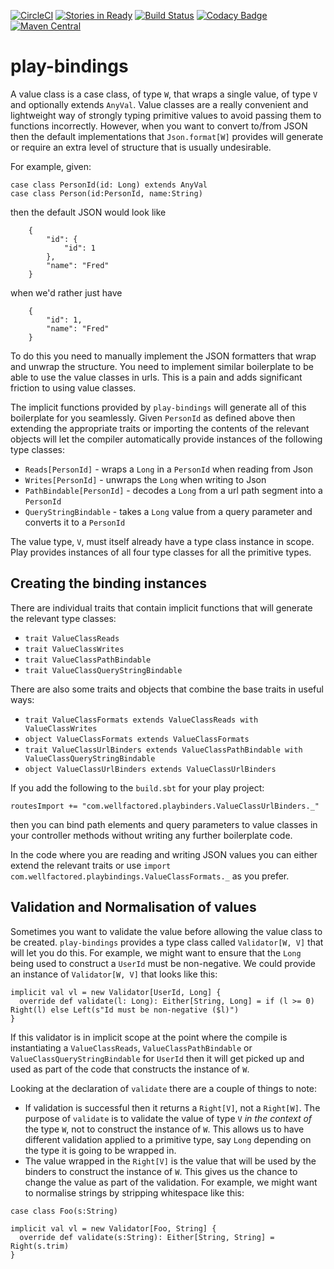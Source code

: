 [![CircleCI](https://circleci.com/gh/WellFactored/play-bindings.svg?style=svg)](https://circleci.com/gh/WellFactored/play-bindings)
[![Stories in Ready](https://badge.waffle.io/WellFactored/play-bindings.png?label=ready&title=Ready)](https://waffle.io/WellFactored/play-bindings)
[![Build Status](https://travis-ci.org/WellFactored/play-bindings.svg?branch=master)](https://travis-ci.org/WellFactored/play-bindings)
[![Codacy Badge](https://api.codacy.com/project/badge/Grade/bbd834e020d74efabee786d768c2d609)](https://www.codacy.com/app/doug/play-bindings?utm_source=github.com&amp;utm_medium=referral&amp;utm_content=WellFactored/play-bindings&amp;utm_campaign=Badge_Grade)
[![Maven Central](https://maven-badges.herokuapp.com/maven-central/com.wellfactored/play-bindings_2.11/badge.png)](https://maven-badges.herokuapp.com/maven-central/com.wellfactored/play-bindings_2.11)

# play-bindings
 
A value class is a case class, of type `W`, that wraps a single value, of type `V` and optionally 
extends `AnyVal`. Value classes are a really convenient and lightweight way of strongly typing 
primitive values to avoid passing them to functions incorrectly. However, when you want to convert
to/from JSON then the default implementations that `Json.format[W]` provides will generate or
 require an extra level of structure that is usually undesirable.

For example, given:

    case class PersonId(id: Long) extends AnyVal
    case class Person(id:PersonId, name:String)

then the default JSON would look like
```
    {
        "id": {
            "id": 1
        },
        "name": "Fred"
    }
```

when we'd rather just have

```
    {
        "id": 1,
        "name": "Fred"
    }
```

To do this you need to manually implement the JSON formatters that wrap and unwrap the structure. You
need to implement similar boilerplate to be able to use the value classes in urls.
This is a pain and adds significant friction to using value classes.

The implicit functions provided by `play-bindings` will generate all of this boilerplate for you
seamlessly. Given `PersonId` as defined above then extending the appropriate traits or importing
the contents of the relevant objects will let the compiler automatically provide instances of
the following type classes:

* `Reads[PersonId]` - wraps a `Long` in a `PersonId` when reading from Json
* `Writes[PersonId]` - unwraps the `Long` when writing to Json
* `PathBindable[PersonId]` - decodes a `Long` from a url path segment into a `PersonId`
* `QueryStringBindable` - takes a `Long` value from a query parameter and converts it to a `PersonId`

The value type, `V`, must itself already have a type class instance in scope. Play provides instances
of all four type classes for all the primitive types.

## Creating the binding instances

There are individual traits that contain implicit functions that will generate the relevant
type classes:

* `trait ValueClassReads`
* `trait ValueClassWrites`
* `trait ValueClassPathBindable`
* `trait ValueClassQueryStringBindable`

There are also some traits and objects that combine the base traits in useful ways:

* `trait ValueClassFormats extends ValueClassReads with ValueClassWrites`
* `object ValueClassFormats extends ValueClassFormats`
* `trait ValueClassUrlBinders extends ValueClassPathBindable with ValueClassQueryStringBindable`
* `object ValueClassUrlBinders extends ValueClassUrlBinders`

If you add the following to the `build.sbt` for your play project:

    routesImport += "com.wellfactored.playbinders.ValueClassUrlBinders._"

then you can bind path elements and query parameters to value classes in your controller methods
without writing any further boilerplate code.

In the code where you are reading and writing JSON values you can either extend the relevant traits
or use `import com.wellfactored.playbindings.ValueClassFormats._` as you prefer.

## Validation and Normalisation of values

Sometimes you want to validate the value before allowing the value class to be created. `play-bindings`
provides a type class called `Validator[W, V]` that will let you do this. For example, we might want to ensure
that the `Long` being used to construct a `UserId` must be non-negative. We could provide an instance of
`Validator[W, V]` that looks like this:

```
implicit val vl = new Validator[UserId, Long] {
  override def validate(l: Long): Either[String, Long] = if (l >= 0) Right(l) else Left(s"Id must be non-negative ($l)")
}
```

If this validator is in implicit scope at the point where the compile is instantiating a `ValueClassReads`, 
`ValueClassPathBindable` or `ValueClassQueryStringBindable` for `UserId` then it will get picked up and used
 as part of the code that constructs the instance of `W`.
 
 Looking at the declaration of `validate` there are a couple of things to note:
 
 * If validation is successful then it returns a `Right[V]`, not a `Right[W]`. The purpose of `validate` is to
 validate the value of type `V` _in the context of_ the type `W`, not to construct the instance of `W`. This
 allows us to have different validation applied to a primitive type, say `Long` depending on the type it is going
 to be wrapped in.
 * The value wrapped in the `Right[V]` is the value that will be used by the binders to construct the instance of
 `W`. This gives us the chance to change the value as part of the validation. For example, we might want to 
 normalise strings by stripping whitespace like this:
 
 ```
 case class Foo(s:String)
 
 implicit val vl = new Validator[Foo, String] {
   override def validate(s:String): Either[String, String] = Right(s.trim)
 }
 ```
